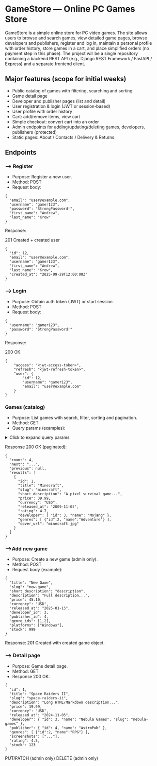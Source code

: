# GameStore — Online PC Games Store

GameStore is a simple online store for PC video games. The site allows users to browse and search games, view detailed game pages, browse developers and publishers, register and log in, maintain a personal profile with order history, store games in a cart, and place simplified orders (no payment step in this phase). The project will be a single repository containing a backend REST API (e.g., Django REST Framework / FastAPI / Express) and a separate frontend client.

## Major features (scope for initial weeks)

 - Public catalog of games with filtering, searching and sorting
 - Game detail page
 - Developer and publisher pages (list and detail)
 - User registration & login (JWT or session-based)
 - User profile with order history
 - Cart: add/remove items, view cart
 - Simple checkout: convert cart into an order
 - Admin endpoints for adding/updating/deleting games, developers, publishers (protected)
 - Static pages: About / Contacts / Delivery & Returns

## Endpoints

### --> Register
- Purpose: Register a new user.
- Method: POST
- Request body:
```
{
  "email": "user@example.com",
  "username": "gamer123",
  "password": "StrongPassword!",
  "first_name": "Andrew",
  "last_name": "Krow"
}
```
Response:

201 Created + created user 

```
{
  "id": 12,
  "email": "user@example.com",
  "username": "gamer123",
  "first_name": "Andrew",
  "last_name": "Krow",
  "created_at": "2025-09-29T12:00:00Z"
}
```
### --> Login

- Purpose: Obtain auth token (JWT) or start session.
- Method: POST
- Request body:
```
{
  "username": "gamer123",
  "password": "StrongPassword!"
}
```
Response:

200 OK
```
{
    "access": "<jwt-access-token>",
    "refresh": "<jwt-refresh-token>",
    "user": {
        "id": 12,
        "username": "gamer123",
        "email": "user@example.com"
    }
}
```

### Games (catalog)
- Purpose: List games with search, filter, sorting and pagination.
- Method: GET
- Query params (examples):
<details>
<summary>Click to expand query params</summary>

- `q` — full-text search against title and short description  
- `developer` — developer id or slug  
- `publisher` — publisher id or slug  
- `genre` — genre id or slug (can repeat)  
- `released_before` / `released_after` — ISO dates  
- `min_price` / `max_price`  
- `min_rating` / `max_rating`  

</details>

Response 200 OK (paginated):
```
{
  "count": 4,
  "next": "...",
  "previous": null,
  "results": [
    {
      "id": 1,
      "title": "Minecraft",
      "slug": "minecraft",
      "short_description": "A pixel survival game...",
      "price": 39.99,
      "currency": "USD",
      "released_at": "2009-11-05",
      "rating": 4.7,
      "developer": { "id": 3, "name": "Mojang" },
      "genres": [ {"id":2, "name":"Adventure"} ],
      "cover_url": "minecraft.jpg"
    }
  ]
}
```
### -->Add new game
- Purpose: Create a new game (admin only).
- Method: POST
- Request body (example):
```
{
  "title": "New Game",
  "slug": "new-game",
  "short_description": "description",
  "description": "Full description...",
  "price": 45.10,
  "currency": "USD",
  "released_at": "2025-01-15",
  "developer_id": 3,
  "publisher_id": 4,
  "genre_ids": [1,2],
  "platforms": ["Windows"],
  "stock": 999
}
```
Response: 201 Created with created game object.

### --> Detail page
- Purpose: Game detail page.
- Method: GET
- Response 200 OK:
```
{
  "id": 1,
  "title": "Space Raiders II",
  "slug": "space-raiders-ii",
  "description": "Long HTML/Markdown description...",
  "price": 19.99,
  "currency": "USD",
  "released_at": "2024-11-05",
  "developer": { "id": 3, "name": "Nebula Games", "slug": "nebula-games" },
  "publisher": { "id": 4, "name": "AstroPub" },
  "genres": [ {"id":2, "name":"RPG"} ],
  "screenshots": ["..."],
  "rating": 4.5,
  "stock": 123
}
```
PUT/PATCH (admin only)
DELETE (admin only)
